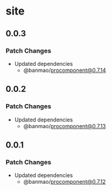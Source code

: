 # site

## 0.0.3

### Patch Changes

- Updated dependencies
  - @banmao/procomponent@0.7.14

## 0.0.2

### Patch Changes

- Updated dependencies
  - @banmao/procomponent@0.7.13

## 0.0.1

### Patch Changes

- Updated dependencies
  - @banmao/procomponent@0.7.12
